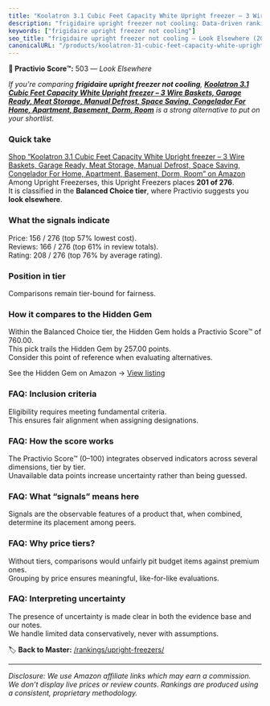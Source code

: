 ```yaml
---
title: "Koolatron 3.1 Cubic Feet Capacity White Upright freezer – 3 Wire Baskets, Garage Ready, Meat Storage, Manual Defrost, Space Saving, Congelador For Home, Apartment, Basement, Dorm, Room"
description: "frigidaire upright freezer not cooling: Data-driven ranking using the Practivio Score™. Positioned by quality, value, demand, findability, momentum."
keywords: ["frigidaire upright freezer not cooling"]
seo_title: "frigidaire upright freezer not cooling — Look Elsewhere (2025)"
canonicalURL: "/products/koolatron-31-cubic-feet-capacity-white-upright-freezer-3-wire-baskets-garage-ready-meat-storage-manual-defrost-space-saving-congelador-for-home-apartment-basement-dorm-room-B09CMF1WB7/"
---
```


**🚫 Practivio Score™:** 503 — _Look Elsewhere_


*If you're comparing **frigidaire upright freezer not cooling**, **[Koolatron 3.1 Cubic Feet Capacity White Upright freezer – 3 Wire Baskets, Garage Ready, Meat Storage, Manual Defrost, Space Saving, Congelador For Home, Apartment, Basement, Dorm, Room](https://www.amazon.com/dp/B09CMF1WB7?tag=practivio-20)** is a strong alternative to put on your shortlist.*
### Quick take
[Shop “Koolatron 3.1 Cubic Feet Capacity White Upright freezer – 3 Wire Baskets, Garage Ready, Meat Storage, Manual Defrost, Space Saving, Congelador For Home, Apartment, Basement, Dorm, Room” on Amazon](https://www.amazon.com/dp/B09CMF1WB7?tag=practivio-20)
Among Upright Freezerses, this Upright Freezers places **201 of 276**.  
It is classified in the **Balanced Choice tier**, where Practivio suggests you **look elsewhere**.

### What the signals indicate
Price: 156 / 276 (top 57% lowest cost).  
Reviews: 166 / 276 (top 61% in review totals).  
Rating: 208 / 276 (top 76% by average rating).  

### Position in tier
Comparisons remain tier-bound for fairness.

### How it compares to the Hidden Gem
Within the Balanced Choice tier, the Hidden Gem holds a Practivio Score™ of 760.00.  
This pick trails the Hidden Gem by 257.00 points.  
Consider this point of reference when evaluating alternatives.  

See the Hidden Gem on Amazon → [View listing](https://www.amazon.com/dp/B08P6CS4SW?tag=practivio-20)

### FAQ: Inclusion criteria
Eligibility requires meeting fundamental criteria.  
This ensures fair alignment when assigning designations.

### FAQ: How the score works
The Practivio Score™ (0–100) integrates observed indicators across several dimensions, tier by tier.  
Unavailable data points increase uncertainty rather than being guessed.

### FAQ: What “signals” means here
Signals are the observable features of a product that, when combined, determine its placement among peers.

### FAQ: Why price tiers?
Without tiers, comparisons would unfairly pit budget items against premium ones.  
Grouping by price ensures meaningful, like-for-like evaluations.

### FAQ: Interpreting uncertainty
The presence of uncertainty is made clear in both the evidence base and our notes.  
We handle limited data conservatively, never with assumptions.


🏷️ **Back to Master:** [/rankings/upright-freezers/](/rankings/upright-freezers/)

---
_Disclosure: We use Amazon affiliate links which may earn a commission. We don’t display live prices or review counts. Rankings are produced using a consistent, proprietary methodology._
